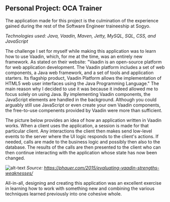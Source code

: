## Personal Project: OCA Trainer

The application made for this project is the culmination of the experience gained during the rest of the Software Engineer traineeship at Sogyo.

<i>Technologies used: Java, Vaadin, Maven, Jetty, MySQL, SQL, CSS, and JavaScript</i>

The challenge I set for myself while making this application was to learn how to use Vaadin, which, for me at the time, was an entirely new framework. As stated on their website: "Vaadin is an open-source platform for web application development. The Vaadin platform includes a set of web components, a Java web framework, and a set of tools and application starters. Its flagship product, Vaadin Platform allows the implementation of HTML5 web user interfaces using the Java Programming Language." The main reason why I decided to use it was because it indeed allowed me to focus solely on using Java. By implementing Vaadin components, the JavaScript elements are handled in the background. Although you could arguably still use JavaScript or even create your own Vaadin components, the free-to-use compenents provided by Vaadin were more than sufficient.

The picture below provides an idea of how an application written in Vaadin works. When a client uses the application, a session is made for that particular client. Any interactions the client then makes send low-level events to the server where the UI logic responds to the client's actions. If needed, calls are made to the business logic and possibly then also to the database. The results of the calls are then presented to the client who can then continue interacting with the application whose state has now been changed.

![alt-text](https://phauer.com/blog/2015/0216-evaluating-vaadin-strengths-weaknesses/Vaadin-architecture-overview.png)
<i>Source: https://phauer.com/2015/evaluating-vaadin-strengths-weaknesses/</i>

All-in-all, designing and creating this application was an excellent exercise in learning how to work with something new and combining the various techniques learned previously into one cohesive whole.
